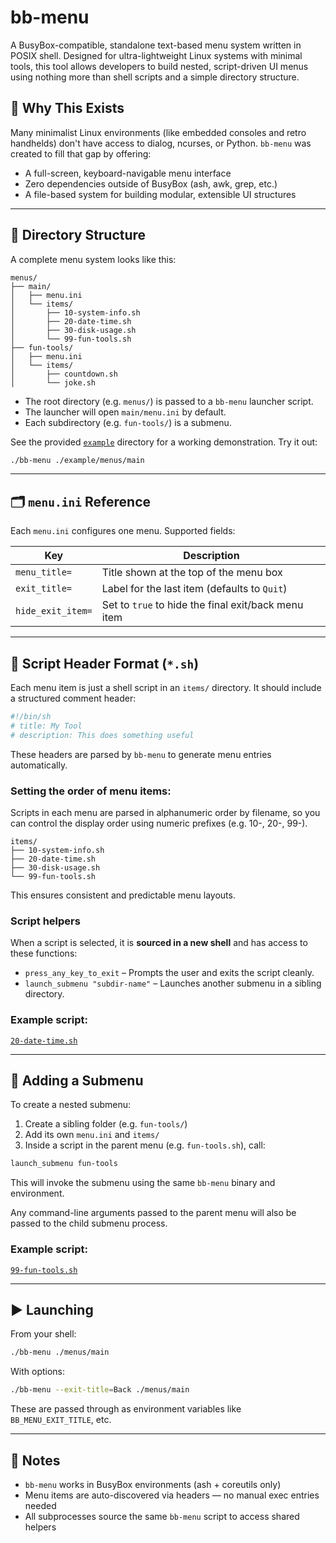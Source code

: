 # bb-menu

A BusyBox-compatible, standalone text-based menu system written in POSIX shell. Designed for ultra-lightweight Linux systems with minimal tools, this tool allows developers to build nested, script-driven UI menus using nothing more than shell scripts and a simple directory structure.

## 🧠 Why This Exists

Many minimalist Linux environments (like embedded consoles and retro handhelds) don't have access to dialog, ncurses, or Python. `bb-menu` was created to fill that gap by offering:

- A full-screen, keyboard-navigable menu interface
- Zero dependencies outside of BusyBox (ash, awk, grep, etc.)
- A file-based system for building modular, extensible UI structures

---

## 📁 Directory Structure

A complete menu system looks like this:

```
menus/
├── main/
│   ├── menu.ini
│   └── items/
│       ├── 10-system-info.sh
│       ├── 20-date-time.sh
│       ├── 30-disk-usage.sh
│       └── 99-fun-tools.sh
├── fun-tools/
│   ├── menu.ini
│   └── items/
│       ├── countdown.sh
│       └── joke.sh
```

- The root directory (e.g. `menus/`) is passed to a `bb-menu` launcher script.
- The launcher will open `main/menu.ini` by default.
- Each subdirectory (e.g. `fun-tools/`) is a submenu.

See the provided [`example`](./example/menus) directory for a working demonstration. Try it out:

```sh
./bb-menu ./example/menus/main
```

---

## 🗂️ `menu.ini` Reference

Each `menu.ini` configures one menu. Supported fields:

| Key               | Description                                         |
| ----------------- | --------------------------------------------------- |
| `menu_title=`     | Title shown at the top of the menu box              |
| `exit_title=`     | Label for the last item (defaults to `Quit`)        |
| `hide_exit_item=` | Set to `true` to hide the final exit/back menu item |

---

## 📝 Script Header Format (`*.sh`)

Each menu item is just a shell script in an `items/` directory. It should include a structured comment header:

```sh
#!/bin/sh
# title: My Tool
# description: This does something useful
```

These headers are parsed by `bb-menu` to generate menu entries automatically.

### Setting the order of menu items:

Scripts in each menu are parsed in alphanumeric order by filename, so you can control the display order using numeric prefixes (e.g. 10-, 20-, 99-).

```
items/
├── 10-system-info.sh
├── 20-date-time.sh
├── 30-disk-usage.sh
└── 99-fun-tools.sh
```

This ensures consistent and predictable menu layouts.

### Script helpers

When a script is selected, it is **sourced in a new shell** and has access to these functions:

- `press_any_key_to_exit` – Prompts the user and exits the script cleanly.
- `launch_submenu "subdir-name"` – Launches another submenu in a sibling directory.

### Example script:

[`20-date-time.sh`](./example/menus/main/items/20-date-time.sh)

---

## 🧩 Adding a Submenu

To create a nested submenu:

1. Create a sibling folder (e.g. `fun-tools/`)
2. Add its own `menu.ini` and `items/`
3. Inside a script in the parent menu (e.g. `fun-tools.sh`), call:

```sh
launch_submenu fun-tools
```

This will invoke the submenu using the same `bb-menu` binary and environment.

Any command-line arguments passed to the parent menu will also be passed to the child submenu process.

### Example script:

[`99-fun-tools.sh`](./example/menus/main/items/99-fun-tools.sh)

---

## ▶️ Launching

From your shell:

```sh
./bb-menu ./menus/main
```

With options:

```sh
./bb-menu --exit-title=Back ./menus/main
```

These are passed through as environment variables like `BB_MENU_EXIT_TITLE`, etc.

---

## 🧼 Notes

- `bb-menu` works in BusyBox environments (ash + coreutils only)
- Menu items are auto-discovered via headers — no manual exec entries needed
- All subprocesses source the same `bb-menu` script to access shared helpers
